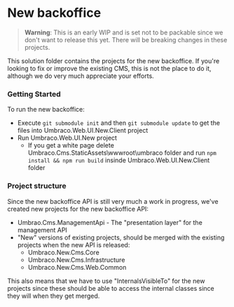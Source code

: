 # New backoffice

> **Warning**:
> This is an early WIP and is set not to be packable since we don't want to release this yet. There will be breaking changes in these projects.

This solution folder contains the projects for the new backoffice. If you're looking to fix or improve the existing CMS, this is not the place to do it, although we do very much appreciate your efforts.

### Getting Started
To run the new backoffice:
* Execute `git submodule init` and then `git submodule update` to get the files into Umbraco.Web.UI.New.Client project
* Run Umbraco.Web.UI.New project
    * If you get a white page delete Umbraco.Cms.StaticAssets\wwwroot\umbraco folder and run `npm install && npm run build` insinde Umbraco.Web.UI.New.Client folder

### Project structure

Since the new backoffice API is still very much a work in progress, we've created new projects for the new backoffice API:

* Umbrao.Cms.ManagementApi - The "presentation layer" for the management API
* "New" versions of existing projects, should be merged with the existing projects when the new API is released:
    * Umbraco.New.Cms.Core
    * Umbraco.New.Cms.Infrastructure
    * Umbraco.New.Cms.Web.Common

This also means that we have to use "InternalsVisibleTo" for the new projects since these should be able to access the internal classes since they will when they get merged.
